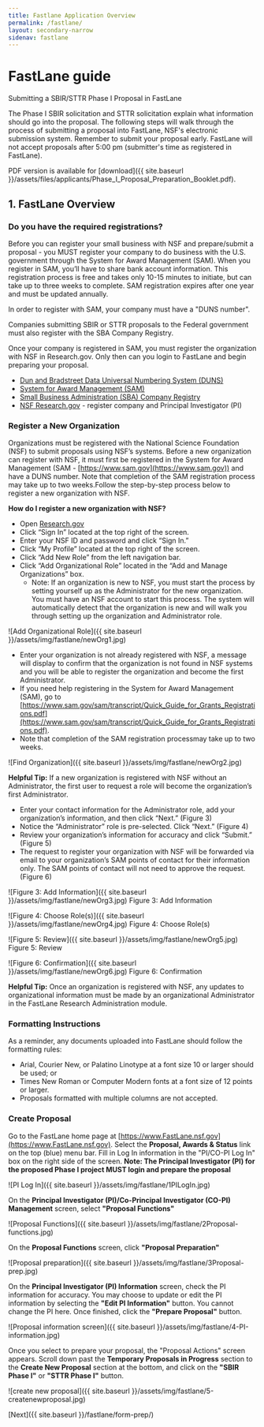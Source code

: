 ```yaml
---
title: Fastlane Application Overview
permalink: /fastlane/
layout: secondary-narrow
sidenav: fastlane
---
```

# FastLane guide

Submitting a SBIR/STTR Phase I Proposal in FastLane

The Phase I SBIR solicitation and STTR solicitation explain what information should go into the proposal. The following steps will walk through the process of submitting a proposal into FastLane, NSF's electronic submission system. Remember to submit your proposal early. FastLane will not accept proposals after 5:00 pm (submitter's time as registered in FastLane).

PDF version is available for [download]({{ site.baseurl }}/assets/files/applicants/Phase_I_Proposal_Preparation_Booklet.pdf).

## 1. FastLane Overview

### Do you have the required registrations?

Before you can register your small business with NSF and prepare/submit a proposal - you MUST register your company to do business with the U.S. government through the System for Award Management (SAM).  When you register in SAM, you’ll have to share bank account information. This registration process is free and takes only 10-15 minutes to initiate, but can take up to three weeks to complete.  SAM registration expires after one year and must be updated annually.  

In order to register with SAM, your company must have a "DUNS number".  

Companies submitting SBIR or STTR proposals to the Federal government must also register with the SBA Company Registry.  

Once your company is registered in SAM, you must register the organization with NSF in Research.gov.  Only then can you login to FastLane and begin preparing your proposal.

* [Dun and Bradstreet Data Universal Numbering System (DUNS)](https://www.nsf.gov/cgi-bin/good-bye?https://iupdate.dnb.com/iUpdate/viewiUpdateHome.htm)
* [System for Award Management (SAM)](https://www.sam.gov/portal/public/SAM)
* [Small Business Administration (SBA) Company Registry](https://www.sbir.gov/registration)
* [NSF Research.gov](www.research.gov) - register company and Principal Investigator (PI)

### Register a New Organization

Organizations must be registered with the National Science Foundation (NSF) to submit proposals using NSF’s systems. Before a new organization can register with NSF, it must first be registered in the System for Award Management (SAM - [https://www.sam.gov](https://www.sam.gov)) and have a DUNS number. Note that completion of the SAM registration process may take up to two weeks.Follow the step-by-step process below to register a new organization with NSF.

**How do I register a new organization with NSF?**
* Open [Research.gov](www.research.gov)
* Click “Sign In” located at the top right of the screen.
* Enter your NSF ID and password and click “Sign In.”
* Click “My Profile” located at the top right of the screen.
* Click “Add New Role” from the left navigation bar.
* Click “Add Organizational Role” located in the “Add and Manage Organizations” box. 
    * Note: If an organization is new to NSF, you must start the process by setting yourself up as the Administrator for the new organization. You must have an NSF account to start this process. The system will automatically detect that the organization is new and will walk you through setting up the organization and Administrator role.
    
![Add Organizational Role]({{ site.baseurl }}/assets/img/fastlane/newOrg1.jpg)

* Enter your organization is not already registered with NSF, a message will display to confirm that the organization is not found in NSF systems
and you will be able to register the organization and become the first Administrator.
* If you need help registering in the System for Award Management (SAM), go to [https://www.sam.gov/sam/transcript/Quick_Guide_for_Grants_Registrations.pdf](https://www.sam.gov/sam/transcript/Quick_Guide_for_Grants_Registrations.pdf).
* Note that completion of the SAM registration processmay take up to two weeks.

![Find Organization]({{ site.baseurl }}/assets/img/fastlane/newOrg2.jpg)

**Helpful Tip:** If a new organization is registered with NSF without an Administrator, the first user to request a role will become the organization’s first Administrator.

* Enter your contact information for the Administrator role, add your organization’s information, and then click “Next.”
(Figure 3)
* Notice the “Administrator” role is pre-selected. Click “Next.” (Figure 4)
* Review your organization’s information for accuracy and click “Submit.” (Figure 5)
* The request to register your organization with NSF will be forwarded via email to your organization’s SAM points of contact for their information only. The SAM points of contact will not need to approve the request. (Figure 6)

![Figure 3: Add Information]({{ site.baseurl }}/assets/img/fastlane/newOrg3.jpg)
Figure 3: Add Information

![Figure 4: Choose Role(s)]({{ site.baseurl }}/assets/img/fastlane/newOrg4.jpg)
Figure 4: Choose Role(s)

![Figure 5: Review]({{ site.baseurl }}/assets/img/fastlane/newOrg5.jpg)
Figure 5: Review

![Figure 6: Confirmation]({{ site.baseurl }}/assets/img/fastlane/newOrg6.jpg)
Figure 6: Confirmation

**Helpful Tip:** Once an organization is registered with NSF, any updates to organizational information must be made by an organizational Administrator in the FastLane
Research Administration module.


### Formatting Instructions

As a reminder, any documents uploaded into FastLane should follow the formatting rules:

- Arial, Courier New, or Palatino Linotype at a font size 10 or larger should be used; or
- Times New Roman or Computer Modern fonts at a font size of 12 points or larger.
- Proposals formatted with multiple columns are not accepted.

### Create Proposal

Go to the FastLane home page at [https://www.FastLane.nsf.gov](https://www.FastLane.nsf.gov).
Select the **Proposal, Awards & Status** link on the top (blue) menu bar.
Fill in Log In information in the "PI/CO-PI Log In" box on the right side of the screen.
**Note: The Principal Investigator (PI) for the proposed Phase I project MUST login and prepare the proposal**

![PI Log In]({{ site.baseurl }}/assets/img/fastlane/1PILogIn.jpg)

On the **Principal Investigator (PI)/Co-Principal Investigator (CO-PI) Management** screen, select **"Proposal Functions"**

![Proposal Functions]({{ site.baseurl }}/assets/img/fastlane/2Proposal-functions.jpg)

On the **Proposal Functions** screen, click **"Proposal Preparation"**

![Proposal preparation]({{ site.baseurl }}/assets/img/fastlane/3Proposal-prep.jpg)

On the **Principal Investigator (PI) Information** screen, check the PI information for accuracy. You may choose to update or edit the PI information by selecting the **"Edit PI Information"** button. You cannot change the PI here. Once finished, click the **"Prepare Proposal"** button.

![Proposal information screen]({{ site.baseurl }}/assets/img/fastlane/4-PI-information.jpg)

Once you select to prepare your proposal, the "Proposal Actions" screen appears.
Scroll down past the **Temporary Proposals in Progress** section to the **Create New Proposal** section at the bottom, and click on the **"SBIR Phase I"** or **"STTR Phase I"** button.

![create new proposal]({{ site.baseurl }}/assets/img/fastlane/5-createnewproposal.jpg)

[Next]({{ site.baseurl }}/fastlane/form-prep/)
